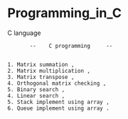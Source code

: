 # Programming_in_C
C language 

           --    C programming     --


    1. Matrix summation , 
    2. Matrix multiplication ,
    3. Matrix transpose ,
    4. Orthogonal matrix checking ,
    5. Binary search ,
    4. Linear search ,
    5. Stack implement using array ,
    6. Queue implement using array .
